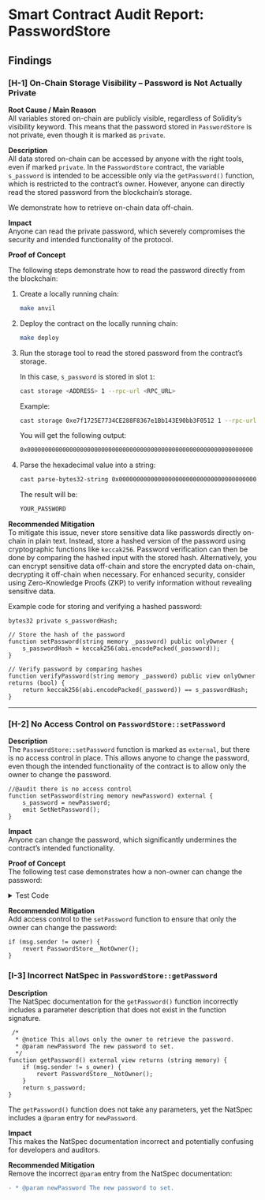 
# **Smart Contract Audit Report: PasswordStore**

## **Findings**

### [H-1] On-Chain Storage Visibility – Password is Not Actually Private

**Root Cause / Main Reason**  
All variables stored on-chain are publicly visible, regardless of Solidity’s visibility keyword. This means that the password stored in `PasswordStore` is not private, even though it is marked as `private`.

**Description**  
All data stored on-chain can be accessed by anyone with the right tools, even if marked `private`. In the `PasswordStore` contract, the variable `s_password` is intended to be accessible only via the `getPassword()` function, which is restricted to the contract’s owner. However, anyone can directly read the stored password from the blockchain’s storage.

We demonstrate how to retrieve on-chain data off-chain.

**Impact**  
Anyone can read the private password, which severely compromises the security and intended functionality of the protocol.

**Proof of Concept**

The following steps demonstrate how to read the password directly from the blockchain:

1. Create a locally running chain:
   ```bash
   make anvil
   ```

2. Deploy the contract on the locally running chain:
   ```bash
   make deploy
   ```

3. Run the storage tool to read the stored password from the contract’s storage.

   In this case, `s_password` is stored in slot `1`:

   ```bash
   cast storage <ADDRESS> 1 --rpc-url <RPC_URL>
   ```

   Example:
   ```bash
   cast storage 0xe7f1725E7734CE288F8367e1Bb143E90bb3F0512 1 --rpc-url http://127.0.0.1:8545
   ```

   You will get the following output:
   ```bash
   0x0000000000000000000000000000000000000000000000000000000000000000
   ```

4. Parse the hexadecimal value into a string:
   ```bash
   cast parse-bytes32-string 0x0000000000000000000000000000000000000000000000000000000000000000
   ```

   The result will be:
   ```bash
   YOUR_PASSWORD
   ```

**Recommended Mitigation**  
To mitigate this issue, never store sensitive data like passwords directly on-chain in plain text. Instead, store a hashed version of the password using cryptographic functions like `keccak256`. Password verification can then be done by comparing the hashed input with the stored hash. Alternatively, you can encrypt sensitive data off-chain and store the encrypted data on-chain, decrypting it off-chain when necessary. For enhanced security, consider using Zero-Knowledge Proofs (ZKP) to verify information without revealing sensitive data.

Example code for storing and verifying a hashed password:

```solidity
bytes32 private s_passwordHash;

// Store the hash of the password
function setPassword(string memory _password) public onlyOwner {
    s_passwordHash = keccak256(abi.encodePacked(_password));
}

// Verify password by comparing hashes
function verifyPassword(string memory _password) public view onlyOwner returns (bool) {
    return keccak256(abi.encodePacked(_password)) == s_passwordHash;
}
```

---

### [H-2] No Access Control on `PasswordStore::setPassword`

**Description**  
The `PasswordStore::setPassword` function is marked as `external`, but there is no access control in place. This allows anyone to change the password, even though the intended functionality of the contract is to allow only the owner to change the password.

```solidity
//@audit there is no access control
function setPassword(string memory newPassword) external {
    s_password = newPassword;
    emit SetNetPassword();
}
```

**Impact**  
Anyone can change the password, which significantly undermines the contract’s intended functionality.

**Proof of Concept**  
The following test case demonstrates how a non-owner can change the password:

<details>
<summary>Test Code</summary>

```solidity
function test_setPasswordAsNonOwner(address randomAddress) public {
    vm.assume(randomAddress != owner);
    vm.prank(randomAddress);
    string memory expectedPassword = "this is the new password";
    passwordStore.setPassword(expectedPassword);

    vm.prank(owner);
    string memory actualPassword = passwordStore.getPassword();
    assertEq(
        expectedPassword,
        actualPassword,
        "Non-owner should not be able to set the new password"
    );
}
```

</details>

**Recommended Mitigation**  
Add access control to the `setPassword` function to ensure that only the owner can change the password:

```solidity
if (msg.sender != owner) {
    revert PasswordStore__NotOwner();
}
```



### [I-3] Incorrect NatSpec in `PasswordStore::getPassword`

**Description**  
The NatSpec documentation for the `getPassword()` function incorrectly includes a parameter description that does not exist in the function signature.

```solidity
 /*
  * @notice This allows only the owner to retrieve the password.
  * @param newPassword The new password to set.
  */
function getPassword() external view returns (string memory) {
    if (msg.sender != s_owner) {
        revert PasswordStore__NotOwner();
    }
    return s_password;
}
```

The `getPassword()` function does not take any parameters, yet the NatSpec includes a `@param` entry for `newPassword`.

**Impact**  
This makes the NatSpec documentation incorrect and potentially confusing for developers and auditors.

**Recommended Mitigation**  
Remove the incorrect `@param` entry from the NatSpec documentation:

```diff
- * @param newPassword The new password to set.
```

